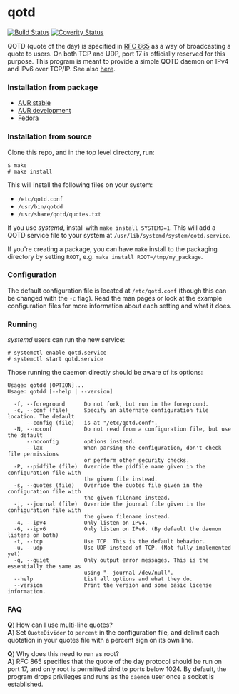 # qotd
[![Build Status](https://travis-ci.org/ammongit/qotd.svg?branch=master)](https://travis-ci.org/ammongit/qotd)
[![Coverity Status](https://scan.coverity.com/projects/10274/badge.svg)](https://scan.coverity.com/projects/ammongit-qotd)

QOTD (quote of the day) is specified in [RFC 865](https://tools.ietf.org/html/rfc865) as a way of broadcasting a quote to users. On both TCP and UDP, port 17 is officially reserved for this purpose. This program is meant to provide a simple QOTD daemon on IPv4 and IPv6 over TCP/IP. See also [here](https://en.wikipedia.org/wiki/QOTD).

### Installation from package
* [AUR stable](https://aur.archlinux.org/packages/qotd)
* [AUR development](https://aur.archlinux.org/packages/qotd-git)
* [Fedora](https://admin.fedoraproject.org/pkgdb/package/rpms/qotd/)

### Installation from source
Clone this repo, and in the top level directory, run:

```
$ make
# make install
```

This will install the following files on your system:

* `/etc/qotd.conf`
* `/usr/bin/qotdd`
* `/usr/share/qotd/quotes.txt`

If you use _systemd_, install with `make install SYSTEMD=1`. This will add a QOTD service file to your system at `/usr/lib/systemd/system/qotd.service`.

If you're creating a package, you can have `make` install to the packaging directory by setting `ROOT`, e.g. `make install ROOT=/tmp/my_package`.

### Configuration
The default configuration file is located at `/etc/qotd.conf` (though this can be changed with the `-c` flag). Read the man pages or look at the example configuration files for more information about each setting and what it does.

### Running
_systemd_ users can run the new service:

```
# systemctl enable qotd.service
# systemctl start qotd.service
```

Those running the daemon directly should be aware of its options:

```
Usage: qotdd [OPTION]...
Usage: qotdd [--help | --version]

  -f, --foreground      Do not fork, but run in the foreground.
  -c, --conf (file)     Specify an alternate configuration file location. The default
      --config (file)   is at "/etc/qotd.conf".
  -N, --noconf          Do not read from a configuration file, but use the default
      --noconfig        options instead.
      --lax             When parsing the configuration, don't check file permissions
                        or perform other security checks.
  -P, --pidfile (file)  Override the pidfile name given in the configuration file with
                        the given file instead.
  -s, --quotes (file)   Override the quotes file given in the configuration file with
                        the given filename instead.
  -j, --journal (file)  Override the journal file given in the configuration file with
                        the given filename instead.
  -4, --ipv4            Only listen on IPv4.
  -6, --ipv6            Only listen on IPv6. (By default the daemon listens on both)
  -t, --tcp             Use TCP. This is the default behavior.
  -u, --udp             Use UDP instead of TCP. (Not fully implemented yet)
  -q, --quiet           Only output error messages. This is the essentially the same as
                        using "--journal /dev/null".
  --help                List all options and what they do.
  --version             Print the version and some basic license information.
```

### FAQ
**Q**) How can I use multi-line quotes?  
**A**) Set `QuoteDivider` to `percent` in the configuration file, and delimit each quotation in your quotes file with a percent sign on its own line.

**Q**) Why does this need to run as root?  
**A**) RFC 865 specifies that the quote of the day protocol should be run on port 17, and only root is permitted bind to ports below 1024. By default, the program drops privileges and runs as the `daemon` user once a socket is established.


